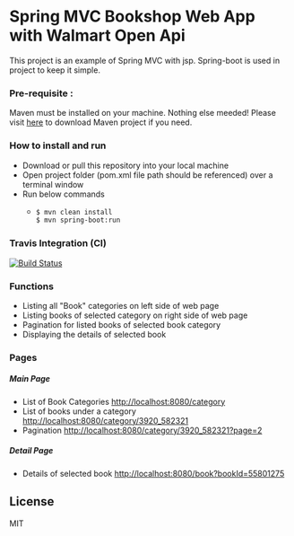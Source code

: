 
# Spring MVC Bookshop Web App with Walmart Open Api
This project is an example of Spring MVC with jsp. Spring-boot is used in project to keep it simple.

###  Pre-requisite : 
Maven must be installed on your machine. Nothing else meeded!
Please visit [here](https://maven.apache.org/download.cgi) to download Maven project if you need.

### How to install and run

  - Download or pull this repository into your local machine
  - Open project folder (pom.xml file path should be referenced) over a terminal window
  - Run below commands
    - ```sh
      $ mvn clean install
      $ mvn spring-boot:run

### Travis Integration (CI)
[![Build Status](https://travis-ci.org/aliemrahpekesen/springMvcWalmartOpenApi.svg?branch=master)](https://travis-ci.org/aliemrahpekesen/springMvcWalmartOpenApi)

### Functions

  - Listing all "Book" categories on left side of web page
  - Listing books of selected category on right side of web page
  - Pagination for listed books of selected book category
  - Displaying the details of selected book

### Pages
##### Main Page
- List of Book Categories
[http://localhost:8080/category](http://localhost:8080/category)
- List of books under a category
[http://localhost:8080/category/3920_582321](http://localhost:8080/category/3920_582321)
- Pagination 
[http://localhost:8080/category/3920_582321?page=2](http://localhost:8080/category/3920_582321?page=2)
##### Detail Page
- Details of selected book
[http://localhost:8080/book?bookId=55801275](http://localhost:8080/book?bookId=55801275)

License
----
MIT


